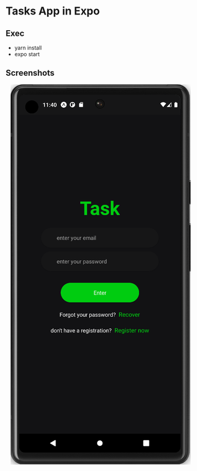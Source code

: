 # Tasks App in Expo

## Exec
  - yarn install
  - expo start

## Screenshots
<p align="center">
  <img src="Screenshots/screen1.png" alt="Login")
</p>
